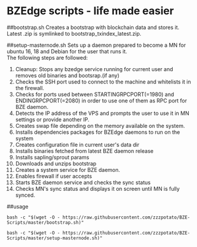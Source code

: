 # BZEdge scripts - life made easier

##bootstrap.sh
Creates a bootstrap with blockchain data and stores it.\
Latest .zip is symlinked to bootstrap_txindex_latest.zip.

##setup-masternode.sh
Sets up a daemon prepared to become a MN for ubuntu 16, 18 and Debian for the user that runs it.\
The following steps are followed: 
1. Cleanup: Stops any bzedge service running for current user and removes old binaries and bootsrap.(if any)
2. Checks the SSH port used to connect to the machine and whitelists it in the firewall.
3. Checks for ports used between STARTINGRPCPORT(=1980) and ENDINGRPCPORT(=2080) in order to use one of them as RPC port for BZE daemon.
4. Detects the IP address of the VPS and prompts the user to use it in MN settings or provide another IP.
5. Creates swap file depending on the memory available on the system.
6. Installs dependencies packages for BZEdge daemons to run on the system
7. Creates configuration file in current user's data dir
8. Installs binaries fetched from latest BZE daemon release
9. Installs sapling/sprout params
10. Downloads and unzips bootstrap
11. Creates a system service for BZE daemon. 
12. Enables firewall if user accepts
13. Starts BZE daemon service and checks the sync status
14. Checks MN's sync status and displays it on screen until MN is fully synced.

##usage

`bash -c "$(wget -O - https://raw.githubusercontent.com/zzzpotato/BZE-Scripts/master/bootstrap.sh)"`

`bash -c "$(wget -O - https://raw.githubusercontent.com/zzzpotato/BZE-Scripts/master/setup-masternode.sh)"`
